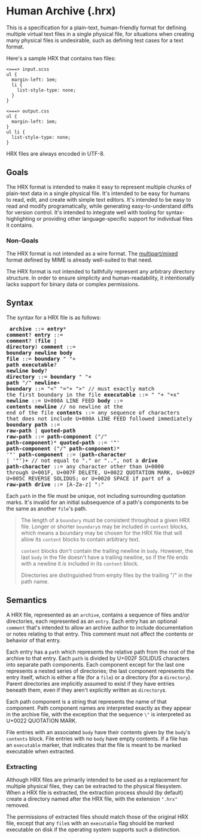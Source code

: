 # Human Archive (.hrx)

This is a specification for a plain-text, human-friendly format for defining
multiple virtual text files in a single physical file, for situations when
creating many physical files is undesirable, such as defining test cases for a
text format.

[multipart/mixed]: https://www.w3.org/Protocols/rfc1341/7_2_Multipart.html

Here's a sample HRX that contains two files:

```hrx
<===> input.scss
ul {
  margin-left: 1em;
  li {
    list-style-type: none;
  }
}

<===> output.css
ul {
  margin-left: 1em;
}
ul li {
  list-style-type: none;
}
```

HRX files are always encoded in UTF-8.

## Goals

The HRX format is intended to make it easy to represent multiple chunks of
plain-text data in a single physical file. It's intended to be easy for humans
to read, edit, and create with simple text editors. It's intended to be easy to
read and modify programatically, while generating easy-to-understand diffs for
version control. It's intended to integrate well with tooling for
syntax-highlighting or providing other language-specific support for individual
files it contains.

### Non-Goals

The HRX format is not intended as a wire format. The [multipart/mixed][] format
defined by MIME is already well-suited to that need.

The HRX format is not intended to faithfully represent any arbitrary directory
structure. In order to ensure simplicity and human-readability, it intentionally
lacks support for binary data or complex permissions.

## Syntax

The syntax for a HRX file is as follows:

<x><pre>
**archive**        ::= **entry*** **comment**?
&#32;
**entry**          ::= **comment**? (**file** | **directory**)
**comment**        ::= **boundary** **newline** **body**
**file**           ::= **boundary** " "+ **path** **executable**? **newline** **body**?
**directory**      ::= **boundary** " "+ **path** "/" **newline**+
**boundary**       ::= "<" "="+ ">" // must exactly match the first boundary in the file
**executable**     ::= " "+ "+x"
**newline**        ::= U+000A LINE FEED
**body**           ::= **contents** **newline** // no newline at the end of the file
**contents**       ::= any sequence of characters that does not include U+000A
&#32;                  LINE FEED followed immediately by **boundary**
&#32;
**path**           ::= **raw-path** | **quoted-path**
**raw-path**       ::= **path-component** ("/" **path-component**)*
**quoted-path**    ::= '"' **path-component** ("/" **path-component**)* '"'
**path-component** ::= (**path-character** | '\"')+ // not equal to "." or "..", not a **drive**
**path-character** ::= any character other than U+0000 through U+001F, U+007F DELETE, U+0022
&#32;                  QUOTATION MARK, U+002F SOLIDUS, or U+005C REVERSE SOLIDUS; or U+0020 SPACE
&#32;                  if part of a **raw-path**
**drive**          ::= [A-Za-z] ":"
</pre></x>

Each `path` in the file must be unique, not including surrounding quotation
marks. It's invalid for an initial subsequence of a path's components to be the
same as another `file`'s path.

> The length of a `boundary` must be consistent throughout a given HRX file.
> Longer or shorter `boundary`s may be included in `content` blocks, which means
> a boundary may be chosen for the HRX file that will allow its `content` blocks
> to contain arbitrary text.
>
> `content` blocks don't contain the trailing newline in `body`. However, the
> last `body` in the file doesn't have a trailing newline, so if the file ends
> with a newline it *is* included in its `content` block.
>
> Directories are distinguished from empty files by the trailing "/" in the path
> name.

## Semantics

A HRX file, represented as an `archive`, contains a sequence of files and/or
directories, each represented as an `entry`. Each entry has an optional
`comment` that's intended to allow an archive author to include documentation or
notes relating to that entry. This comment must not affect the contents or
behavior of that entry.

Each entry has a `path` which represents the relative path from the root of the
archive to that entry. Each `path` is divided by U+002F SOLIDUS characters into
separate path components. Each component except for the last one represents a
nested series of directories; the last component represents the entry itself,
which is either a file (for a `file`) or a directory (for a `directory`). Parent
directories are implicitly assumed to exist if they have entries beneath them,
even if they aren't explicitly written as `directory`s.

Each path component is a string that represents the name of that component. Path
component names are interpreted exactly as they appear in the archive file, with
the exception that the sequence `\"` is interpreted as U+0022 QUOTATION MARK.

File entries with an associated `body` have their contents given by the `body`'s
`contents` block. File entries with no `body` have empty contents. If a file has
an `executable` marker, that indicates that the file is meant to be marked
executable when extracted.

### Extracting

Although HRX files are primarily intended to be used as a replacement for
multiple physical files, they can be extracted to the physical filesystem. When
a HRX file is extracted, the extraction process should (by default) create a
directory named after the HRX file, with the extension `".hrx"` removed.

The permissions of extracted files should match those of the original HRX file,
except that any `file`s with an `executable` flag should be marked executable on
disk if the operating system supports such a distinction.
